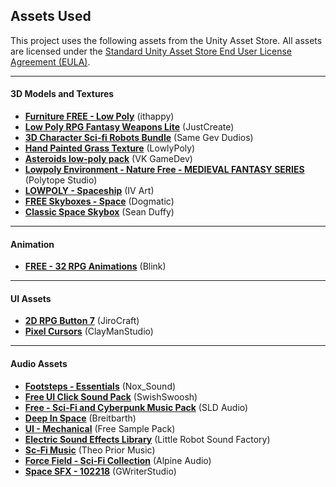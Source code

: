 ## Assets Used

This project uses the following assets from the Unity Asset Store. All assets are licensed under the [Standard Unity Asset Store End User License Agreement (EULA)](https://unity.com/legal/as-terms).

---

#### 3D Models and Textures
- **[Furniture FREE - Low Poly](https://assetstore.unity.com/packages/3d/props/furniture/furniture-free-low-poly-asset-pack-by-ithappy-260522)** (ithappy)
- **[Low Poly RPG Fantasy Weapons Lite](https://assetstore.unity.com/packages/3d/props/weapons/low-poly-rpg-fantasy-weapons-lite-226554)** (JustCreate)
- **[3D Character Sci-fi Robots Bundle](https://assetstore.unity.com/packages/3d/characters/robots/3d-character-sci-fi-robots-bundle-227142)** (Same Gev Dudios)
- **[Hand Painted Grass Texture](https://assetstore.unity.com/packages/2d/textures-materials/floors/hand-painted-grass-texture-78552)** (LowlyPoly)
- **[Asteroids low-poly pack](https://assetstore.unity.com/packages/3d/environments/sci-fi/asteroids-low-poly-pack-142164)** (VK GameDev)
- **[Lowpoly Environment - Nature Free - MEDIEVAL FANTASY SERIES](https://assetstore.unity.com/packages/3d/environments/lowpoly-environment-nature-free-medieval-fantasy-series-187052)** (Polytope Studio)
- **[LOWPOLY - Spaceship](https://assetstore.unity.com/packages/3d/environments/sci-fi/lowpoly-spaceship-183012)** (IV Art)
- **[FREE Skyboxes - Space](https://assetstore.unity.com/packages/2d/textures-materials/sky/free-skyboxes-space-178953)** (Dogmatic)
- **[Classic Space Skybox](https://assetstore.unity.com/packages/2d/textures-materials/classic-space-skybox-11596)** (Sean Duffy)

---

#### Animation
- **[FREE - 32 RPG Animations](https://assetstore.unity.com/packages/3d/animations/free-32-rpg-animations-215058)** (Blink)

---

#### UI Assets
- **[2D RPG Button 7](https://assetstore.unity.com/packages/2d/gui/icons/2d-rpg-button-7-278861)** (JiroCraft)
- **[Pixel Cursors](https://assetstore.unity.com/packages/2d/gui/icons/pixel-cursors-109256)** (ClayManStudio)

---

#### Audio Assets
- **[Footsteps - Essentials](https://assetstore.unity.com/packages/audio/sound-fx/foley/footsteps-essentials-189879)** (Nox_Sound)
- **[Free UI Click Sound Pack](https://assetstore.unity.com/packages/audio/sound-fx/free-ui-click-sound-pack-244644)** (SwishSwoosh)
- **[Free - Sci-Fi and Cyberpunk Music Pack](https://assetstore.unity.com/packages/audio/ambient/sci-fi/free-sci-fi-and-cyberpunk-music-pack-264590)** (SLD Audio)
- **[Deep In Space](https://assetstore.unity.com/packages/audio/music/electronic/deep-in-space-88071)** (Breitbarth)
- **[UI - Mechanical](https://assetstore.unity.com/packages/audio/sound-fx/ui-mechanical-free-sample-pack-148704)** (Free Sample Pack)
- **[Electric Sound Effects Library](https://assetstore.unity.com/packages/audio/electric-sound-effects-library-36990)** (Little Robot Sound Factory)
- **[Sc-Fi Music](https://assetstore.unity.com/packages/audio/music/sc-fi-music-214312)** (Theo Prior Music)
- **[Force Field - Sci-Fi Collection](https://assetstore.unity.com/packages/audio/sound-fx/force-field-sci-fi-collection-113256)** (Alpine Audio)
- **[Space SFX - 102218](https://assetstore.unity.com/packages/audio/sound-fx/space-sfx-102218-131463)** (GWriterStudio)
